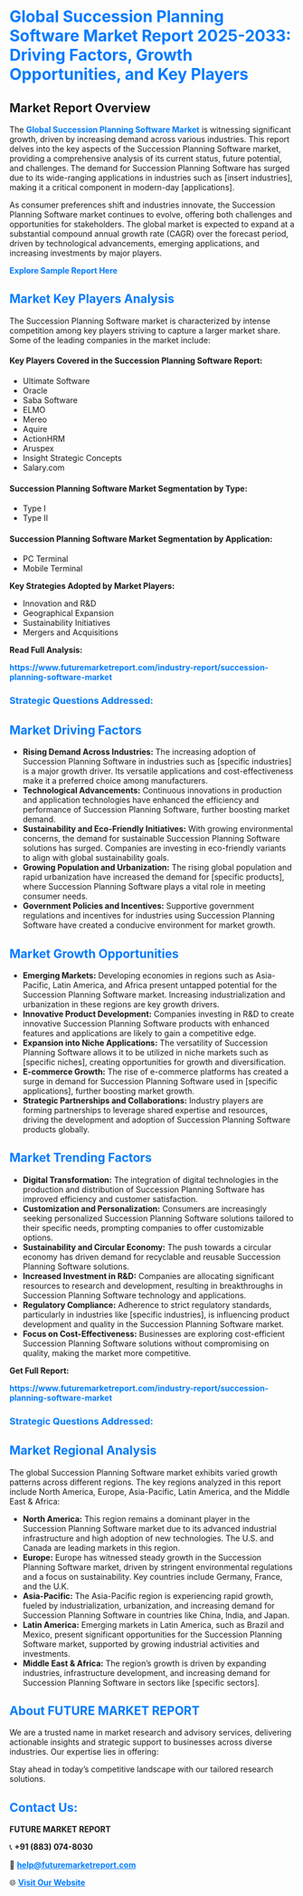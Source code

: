 <h1 style="color: #007BFF;">Global Succession Planning Software Market Report 2025-2033: Driving Factors, Growth Opportunities, and Key Players</h1>

<section id="overview">
<h2>Market Report Overview</h2>
<p>The <a href="https://www.futuremarketreport.com/industry-report/succession-planning-software-market" style="color: #007BFF; text-decoration: none;"><strong>Global Succession Planning Software Market</strong></a> is witnessing significant growth, driven by increasing demand across various industries. This report delves into the key aspects of the Succession Planning Software market, providing a comprehensive analysis of its current status, future potential, and challenges. The demand for Succession Planning Software has surged due to its wide-ranging applications in industries such as [insert industries], making it a critical component in modern-day [applications].</p>
<p>As consumer preferences shift and industries innovate, the Succession Planning Software market continues to evolve, offering both challenges and opportunities for stakeholders. The global market is expected to expand at a substantial compound annual growth rate (CAGR) over the forecast period, driven by technological advancements, emerging applications, and increasing investments by major players.</p>
</section>

<section id="overview">
<p><a href="https://www.futuremarketreport.com/request-sample/reportId=101007" style="color: #007BFF; text-decoration: none;"><strong>Explore Sample Report Here</strong></a></p>
</section>

<section id="key-players">
<h2 style="color: #007BFF;">Market Key Players Analysis</h2>
<p>The Succession Planning Software market is characterized by intense competition among key players striving to capture a larger market share. Some of the leading companies in the market include:</p>
<h4>Key Players Covered in the Succession Planning Software Report:</h4>
<ul><li>Ultimate Software</li><li>Oracle</li><li>Saba Software</li><li>ELMO</li><li>Mereo</li><li>Aquire</li><li>ActionHRM</li><li>Aruspex</li><li>Insight Strategic Concepts</li><li>Salary.com</li></ul>
<h4>Succession Planning Software Market Segmentation by Type:</h4>
<ul><li>Type I</li><li>Type II</li></ul>

<h4>Succession Planning Software Market Segmentation by Application:</h4>
<ul><li>PC Terminal</li><li>Mobile Terminal</li></ul>
<p><strong>Key Strategies Adopted by Market Players:</strong></p>
<ul>
<li>Innovation and R&D</li>
<li>Geographical Expansion</li>
<li>Sustainability Initiatives</li>
<li>Mergers and Acquisitions</li>
</ul>
</section>

<section>
<p><strong>Read Full Analysis: </strong></p><a href="https://www.futuremarketreport.com/industry-report/succession-planning-software-market" style="color: #007BFF; text-decoration: none;"><strong>https://www.futuremarketreport.com/industry-report/succession-planning-software-market</strong></a>
<h3 style="color: #007BFF;">Strategic Questions Addressed:</h3>
</section>

<section id="driving-factors">
<h2 style="color: #007BFF;">Market Driving Factors</h2>
<ul>
<li><strong>Rising Demand Across Industries:</strong> The increasing adoption of Succession Planning Software in industries such as [specific industries] is a major growth driver. Its versatile applications and cost-effectiveness make it a preferred choice among manufacturers.</li>
<li><strong>Technological Advancements:</strong> Continuous innovations in production and application technologies have enhanced the efficiency and performance of Succession Planning Software, further boosting market demand.</li>
<li><strong>Sustainability and Eco-Friendly Initiatives:</strong> With growing environmental concerns, the demand for sustainable Succession Planning Software solutions has surged. Companies are investing in eco-friendly variants to align with global sustainability goals.</li>
<li><strong>Growing Population and Urbanization:</strong> The rising global population and rapid urbanization have increased the demand for [specific products], where Succession Planning Software plays a vital role in meeting consumer needs.</li>
<li><strong>Government Policies and Incentives:</strong> Supportive government regulations and incentives for industries using Succession Planning Software have created a conducive environment for market growth.</li>
</ul>
</section>

<section id="growth-opportunities">
<h2 style="color: #007BFF;">Market Growth Opportunities</h2>
<ul>
<li><strong>Emerging Markets:</strong> Developing economies in regions such as Asia-Pacific, Latin America, and Africa present untapped potential for the Succession Planning Software market. Increasing industrialization and urbanization in these regions are key growth drivers.</li>
<li><strong>Innovative Product Development:</strong> Companies investing in R&D to create innovative Succession Planning Software products with enhanced features and applications are likely to gain a competitive edge.</li>
<li><strong>Expansion into Niche Applications:</strong> The versatility of Succession Planning Software allows it to be utilized in niche markets such as [specific niches], creating opportunities for growth and diversification.</li>
<li><strong>E-commerce Growth:</strong> The rise of e-commerce platforms has created a surge in demand for Succession Planning Software used in [specific applications], further boosting market growth.</li>
<li><strong>Strategic Partnerships and Collaborations:</strong> Industry players are forming partnerships to leverage shared expertise and resources, driving the development and adoption of Succession Planning Software products globally.</li>
</ul>
</section>

<section id="trending-factors">
<h2 style="color: #007BFF;">Market Trending Factors</h2>
<ul>
<li><strong>Digital Transformation:</strong> The integration of digital technologies in the production and distribution of Succession Planning Software has improved efficiency and customer satisfaction.</li>
<li><strong>Customization and Personalization:</strong> Consumers are increasingly seeking personalized Succession Planning Software solutions tailored to their specific needs, prompting companies to offer customizable options.</li>
<li><strong>Sustainability and Circular Economy:</strong> The push towards a circular economy has driven demand for recyclable and reusable Succession Planning Software solutions.</li>
<li><strong>Increased Investment in R&D:</strong> Companies are allocating significant resources to research and development, resulting in breakthroughs in Succession Planning Software technology and applications.</li>
<li><strong>Regulatory Compliance:</strong> Adherence to strict regulatory standards, particularly in industries like [specific industries], is influencing product development and quality in the Succession Planning Software market.</li>
<li><strong>Focus on Cost-Effectiveness:</strong> Businesses are exploring cost-efficient Succession Planning Software solutions without compromising on quality, making the market more competitive.</li>
</ul>
</section>

<section>
<p><strong>Get Full Report: </strong></p><a href="https://www.futuremarketreport.com/industry-report/succession-planning-software-market" style="color: #007BFF; text-decoration: none;"><strong>https://www.futuremarketreport.com/industry-report/succession-planning-software-market</strong></a>
<h3 style="color: #007BFF;">Strategic Questions Addressed:</h3>
</section>


<section id="regional-analysis">
<h2 style="color: #007BFF;">Market Regional Analysis</h2>
<p>The global Succession Planning Software market exhibits varied growth patterns across different regions. The key regions analyzed in this report include North America, Europe, Asia-Pacific, Latin America, and the Middle East & Africa:</p>
<ul>
<li><strong>North America:</strong> This region remains a dominant player in the Succession Planning Software market due to its advanced industrial infrastructure and high adoption of new technologies. The U.S. and Canada are leading markets in this region.</li>
<li><strong>Europe:</strong> Europe has witnessed steady growth in the Succession Planning Software market, driven by stringent environmental regulations and a focus on sustainability. Key countries include Germany, France, and the U.K.</li>
<li><strong>Asia-Pacific:</strong> The Asia-Pacific region is experiencing rapid growth, fueled by industrialization, urbanization, and increasing demand for Succession Planning Software in countries like China, India, and Japan.</li>
<li><strong>Latin America:</strong> Emerging markets in Latin America, such as Brazil and Mexico, present significant opportunities for the Succession Planning Software market, supported by growing industrial activities and investments.</li>
<li><strong>Middle East & Africa:</strong> The region’s growth is driven by expanding industries, infrastructure development, and increasing demand for Succession Planning Software in sectors like [specific sectors].</li>
</ul>
</section>

<footer>
<h2 style="color: #007BFF;">About FUTURE MARKET REPORT</h2>
<p>We are a trusted name in market research and advisory services, delivering actionable insights and strategic support to businesses across diverse industries. Our expertise lies in offering:</p>

<p>Stay ahead in today’s competitive landscape with our tailored research solutions.</p>

<h2 style="color: #007BFF;">Contact Us:</h2>
<p><strong>FUTURE MARKET REPORT</strong></p>
<p>📞 <strong>+91 (883) 074-8030</strong></p>
<p>📧 <strong><a href="mailto:help@futuremarketreport.com" style="color: #007BFF;">help@futuremarketreport.com</a></strong></p>
<p>🌐 <strong><a href="https://www.futuremarketreport.com/" style="color: #007BFF;">Visit Our Website</a></strong></p>
</footer>